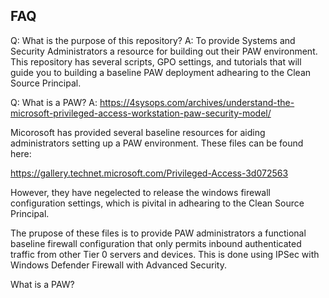 ## FAQ

Q: What is the purpose of this repository?
A: To provide Systems and Security Administrators a resource for building out their PAW environment.  This repository has several scripts, GPO settings, and tutorials that will guide you to building a baseline PAW deployment adhearing to the Clean Source Principal.

Q: What is a PAW?
A: https://4sysops.com/archives/understand-the-microsoft-privileged-access-workstation-paw-security-model/



Micorosoft has provided several baseline resources for aiding administrators setting up a PAW environment.  These files can be found here:

https://gallery.technet.microsoft.com/Privileged-Access-3d072563

However, they have negelected to release the windows firewall configuration settings, which is pivital in adhearing to the Clean Source Principal.

The prupose of these files is to provide PAW administrators a functional baseline firewall configuration that only permits inbound authenticated traffic from other Tier 0 servers and devices.  This is done using IPSec with Windows Defender Firewall with Advanced Security.

What is a PAW? 

